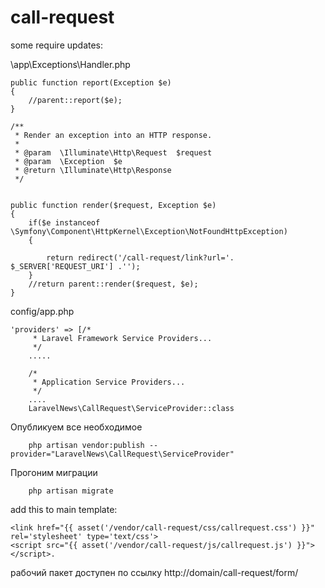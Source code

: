 # call-request


some require updates:



\app\Exceptions\Handler.php

    public function report(Exception $e)
    {
		//parent::report($e);
    }

    /**
     * Render an exception into an HTTP response.
     *
     * @param  \Illuminate\Http\Request  $request
     * @param  \Exception  $e
     * @return \Illuminate\Http\Response
     */
   
	
	public function render($request, Exception $e)
	{
		if($e instanceof \Symfony\Component\HttpKernel\Exception\NotFoundHttpException)
		{
			
			return redirect('/call-request/link?url='. $_SERVER['REQUEST_URI'] .'');
		}
		//return parent::render($request, $e);
	}
	
config/app.php

	'providers' => [/*
         * Laravel Framework Service Providers...
         */
        .....

        /*
         * Application Service Providers...
         */
        ....
        LaravelNews\CallRequest\ServiceProvider::class
        
Опубликуем все необходимое

        php artisan vendor:publish --provider="LaravelNews\CallRequest\ServiceProvider"

Прогоним миграции 
        
        php artisan migrate
add this to main template:

	<link href="{{ asset('/vendor/call-request/css/callrequest.css') }}" rel='stylesheet' type='text/css'>
	<script src="{{ asset('/vendor/call-request/js/callrequest.js') }}"></script>.

рабочий пакет доступен по ссылку http://domain/call-request/form/
